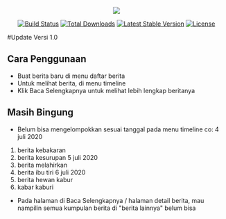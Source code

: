 <p align="center"><img src="https://laravel.com/assets/img/components/logo-laravel.svg"></p>

<p align="center">
<a href="https://travis-ci.org/laravel/framework"><img src="https://travis-ci.org/laravel/framework.svg" alt="Build Status"></a>
<a href="https://packagist.org/packages/laravel/framework"><img src="https://poser.pugx.org/laravel/framework/d/total.svg" alt="Total Downloads"></a>
<a href="https://packagist.org/packages/laravel/framework"><img src="https://poser.pugx.org/laravel/framework/v/stable.svg" alt="Latest Stable Version"></a>
<a href="https://packagist.org/packages/laravel/framework"><img src="https://poser.pugx.org/laravel/framework/license.svg" alt="License"></a>
</p>

#Update Versi 1.0
## Cara Penggunaan

- Buat berita baru di menu daftar berita
- Untuk melihat berita, di menu timeline
- Klik Baca Selengkapnya untuk melihat lebih lengkap beritanya

## Masih Bingung
- Belum bisa mengelompokkan sesuai tanggal pada menu timeline
co: 4 juli 2020
1. berita kebakaran
2. berita kesurupan
5 juli 2020
1. berita melahirkan
2. berita ibu tiri
6 juli 2020
1. berita hewan kabur
2. kabar kaburi

- Pada halaman di Baca Selengkapnya / halaman detail berita, mau nampilin semua kumpulan berita di "berita lainnya" belum bisa